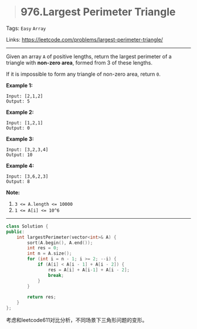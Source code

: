 > # 976.Largest Perimeter Triangle

Tags: `Easy` `Array`

Links: <https://leetcode.com/problems/largest-perimeter-triangle/>

---

Given an array `A` of positive lengths, return the largest perimeter of a triangle with **non-zero area**, formed from 3 of these lengths.

If it is impossible to form any triangle of non-zero area, return `0`.

 


**Example 1:**

```
Input: [2,1,2]
Output: 5
```

**Example 2:**

```
Input: [1,2,1]
Output: 0
```

**Example 3:**

```
Input: [3,2,3,4]
Output: 10
```

**Example 4:**

```
Input: [3,6,2,3]
Output: 8
```

 

**Note:**

1. `3 <= A.length <= 10000`
2. `1 <= A[i] <= 10^6`

----

```c++
class Solution {
public:
    int largestPerimeter(vector<int>& A) {
        sort(A.begin(), A.end());
        int res = 0;
        int n = A.size();
        for (int i = n - 1; i >= 2; --i) {
            if (A[i] < A[i - 1] + A[i - 2]) {
                res = A[i] + A[i-1] + A[i - 2];
                break;
            }
        }
        
        return res;
    }
};
```

考虑和leetcode611对比分析，不同场景下三角形问题的变形。